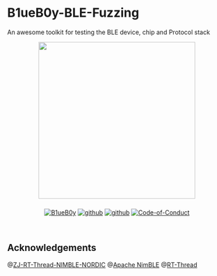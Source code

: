 # B1ueB0y-BLE-Fuzzing
An awesome toolkit for testing the BLE device, chip and Protocol stack

<div align="center">
	<img border=0 src="https://github.com/Charmve/BLE-Security-Attack-Defence/raw/master/logo.jpg" width="360">
</div>
<h3 align="center"></h3>
<p align="center">
  <a href="https://github.com/Charmve/B1ueB0y-BLE-Fuzzing"><img src="https://img.shields.io/badge/👓-B1ueB0y-blue" alt="B1ueB0y"></a>
  <a href="https://github.com/Charmve/BLE-Security-Attack-Defence"><img src="https://img.shields.io/badge/BLE-Security-red" alt="github"></a>
  <a href="https://github.com/Charmve"><img src="https://img.shields.io/badge/GitHub-Charmve-lightblue" alt="github"></a>
  <a href="./Code-of-Conduct.md"><img src="https://img.shields.io/badge/Licence-BSD2-green" alt="Code-of-Conduct"></a>
</p>
<br>

## Acknowledgements

@[ZJ-RT-Thread-NIMBLE-NORDIC](https://github.com/ZJ-TEK/ZJ-RT-Thread-NIMBLE-NORDIC) @[Apache NimBLE](https://github.com/apache/mynewt-nimble) @[RT-Thread](https://github.com/RT-Thread/rt-thread) 
